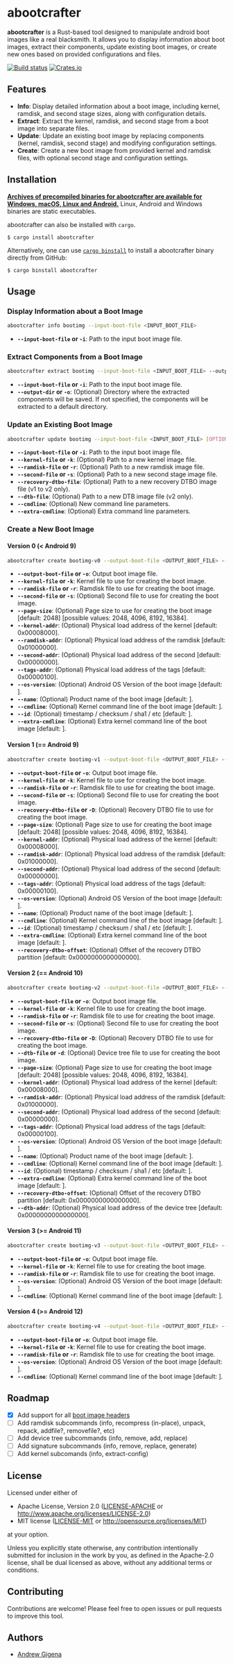 # abootcrafter

**abootcrafter** is a Rust-based tool designed to manipulate android boot images like a real blacksmith. It allows you to display information about boot images, extract their components, update existing boot images, or create new ones based on provided configurations and files.

[![Build status](https://github.com/andrewgigena/abootcrafter/workflows/ci/badge.svg)](https://github.com/andrewgigena/abootcrafter/actions)
[![Crates.io](https://img.shields.io/crates/v/abootcrafter)](https://lib.rs/crates/abootcrafter)

## Features

- **Info**: Display detailed information about a boot image, including kernel, ramdisk, and second stage sizes, along with configuration details.
- **Extract**: Extract the kernel, ramdisk, and second stage from a boot image into separate files.
- **Update**: Update an existing boot image by replacing components (kernel, ramdisk, second stage) and modifying configuration settings.
- **Create**: Create a new boot image from provided kernel and ramdisk files, with optional second stage and configuration settings.

## Installation

**[Archives of precompiled binaries for abootcrafter are available for Windows,
macOS, Linux and Android.](https://github.com/andrewgigena/abootcrafter/releases)** Linux, Android and
Windows binaries are static executables.

abootcrafter can also be installed with `cargo`.

```
$ cargo install abootcrafter
```

Alternatively, one can use [`cargo
binstall`](https://github.com/cargo-bins/cargo-binstall) to install a abootcrafter
binary directly from GitHub:

```
$ cargo binstall abootcrafter
```


## Usage

### Display Information about a Boot Image

```bash
abootcrafter info bootimg --input-boot-file <INPUT_BOOT_FILE>
```

- **`--input-boot-file` or `-i`**: Path to the input boot image file.

### Extract Components from a Boot Image

```bash
abootcrafter extract bootimg --input-boot-file <INPUT_BOOT_FILE> --output-dir <OUTPUT_DIR>
```

- **`--input-boot-file` or `-i`**: Path to the input boot image file.
- **`--output-dir` or `-o`**: (Optional) Directory where the extracted components will be saved. If not specified, the components will be extracted to a default directory.

### Update an Existing Boot Image

```bash
abootcrafter update bootimg --input-boot-file <INPUT_BOOT_FILE> [OPTIONS]
```

- **`--input-boot-file` or `-i`**: Path to the input boot image file.
- **`--kernel-file` or `-k`**: (Optional) Path to a new kernel image file.
- **`--ramdisk-file` or `-r`**: (Optional) Path to a new ramdisk image file.
- **`--second-file` or `-s`**: (Optional) Path to a new second stage image file.
- **`--recovery-dtbo-file`**: (Optional) Path to a new recovery DTBO image file (v1 to v2 only).
- **`--dtb-file`**: (Optional) Path to a new DTB image file (v2 only).
- **`--cmdline`**: (Optional) New command line parameters.
- **`--extra-cmdline`**: (Optional) Extra command line parameters.

### Create a New Boot Image

#### Version 0 (< Android 9)

```bash
abootcrafter create bootimg-v0 --output-boot-file <OUTPUT_BOOT_FILE> --kernel-file <KERNEL_FILE> --ramdisk-file <RAMDISK_FILE> [OPTIONS]
```

- **`--output-boot-file` or `-o`**: Output boot image file.
- **`--kernel-file` or `-k`**: Kernel file to use for creating the boot image.
- **`--ramdisk-file` or `-r`**: Ramdisk file to use for creating the boot image.
- **`--second-file` or `-s`**: (Optional) Second file to use for creating the boot image.
- **`--page-size`**: (Optional) Page size to use for creating the boot image [default: 2048] [possible values: 2048, 4096, 8192, 16384].
- **`--kernel-addr`**: (Optional) Physical load address of the kernel [default: 0x00008000].
- **`--ramdisk-addr`**: (Optional) Physical load address of the ramdisk [default: 0x01000000].
- **`--second-addr`**: (Optional) Physical load address of the second [default: 0x00000000].
- **`--tags-addr`**: (Optional) Physical load address of the tags [default: 0x00000100].
- **`--os-version`**: (Optional) Android OS Version of the boot image [default: ].
- **`--name`**: (Optional) Product name of the boot image [default: ].
- **`--cmdline`**: (Optional) Kernel command line of the boot image [default: ].
- **`--id`**: (Optional) timestamp / checksum / sha1 / etc [default: ].
- **`--extra-cmdline`**: (Optional) Extra kernel command line of the boot image [default: ].

#### Version 1 (== Android 9)

```bash
abootcrafter create bootimg-v1 --output-boot-file <OUTPUT_BOOT_FILE> --kernel-file <KERNEL_FILE> --ramdisk-file <RAMDISK_FILE> [OPTIONS]
```

- **`--output-boot-file` or `-o`**: Output boot image file.
- **`--kernel-file` or `-k`**: Kernel file to use for creating the boot image.
- **`--ramdisk-file` or `-r`**: Ramdisk file to use for creating the boot image.
- **`--second-file` or `-s`**: (Optional) Second file to use for creating the boot image.
- **`--recovery-dtbo-file` or `-D`**: (Optional) Recovery DTBO file to use for creating the boot image.
- **`--page-size`**: (Optional) Page size to use for creating the boot image [default: 2048] [possible values: 2048, 4096, 8192, 16384].
- **`--kernel-addr`**: (Optional) Physical load address of the kernel [default: 0x00008000].
- **`--ramdisk-addr`**: (Optional) Physical load address of the ramdisk [default: 0x01000000].
- **`--second-addr`**: (Optional) Physical load address of the second [default: 0x00000000].
- **`--tags-addr`**: (Optional) Physical load address of the tags [default: 0x00000100].
- **`--os-version`**: (Optional) Android OS Version of the boot image [default: ].
- **`--name`**: (Optional) Product name of the boot image [default: ].
- **`--cmdline`**: (Optional) Kernel command line of the boot image [default: ].
- **`--id`**: (Optional) timestamp / checksum / sha1 / etc [default: ].
- **`--extra-cmdline`**: (Optional) Extra kernel command line of the boot image [default: ].
- **`--recovery-dtbo-offset`**: (Optional) Offset of the recovery DTBO partition [default: 0x0000000000000000].

#### Version 2 (== Android 10)

```bash
abootcrafter create bootimg-v2 --output-boot-file <OUTPUT_BOOT_FILE> --kernel-file <KERNEL_FILE> --ramdisk-file <RAMDISK_FILE> [OPTIONS]
```

- **`--output-boot-file` or `-o`**: Output boot image file.
- **`--kernel-file` or `-k`**: Kernel file to use for creating the boot image.
- **`--ramdisk-file` or `-r`**: Ramdisk file to use for creating the boot image.
- **`--second-file` or `-s`**: (Optional) Second file to use for creating the boot image.
- **`--recovery-dtbo-file` or `-D`**: (Optional) Recovery DTBO file to use for creating the boot image.
- **`--dtb-file` or `-d`**: (Optional) Device tree file to use for creating the boot image.
- **`--page-size`**: (Optional) Page size to use for creating the boot image [default: 2048] [possible values: 2048, 4096, 8192, 16384].
- **`--kernel-addr`**: (Optional) Physical load address of the kernel [default: 0x00008000].
- **`--ramdisk-addr`**: (Optional) Physical load address of the ramdisk [default: 0x01000000].
- **`--second-addr`**: (Optional) Physical load address of the second [default: 0x00000000].
- **`--tags-addr`**: (Optional) Physical load address of the tags [default: 0x00000100].
- **`--os-version`**: (Optional) Android OS Version of the boot image [default: ].
- **`--name`**: (Optional) Product name of the boot image [default: ].
- **`--cmdline`**: (Optional) Kernel command line of the boot image [default: ].
- **`--id`**: (Optional) timestamp / checksum / sha1 / etc [default: ].
- **`--extra-cmdline`**: (Optional) Extra kernel command line of the boot image [default: ].
- **`--recovery-dtbo-offset`**: (Optional) Offset of the recovery DTBO partition [default: 0x0000000000000000].
- **`--dtb-addr`**: (Optional) Physical load address of the device tree [default: 0x0000000000000000].

#### Version 3 (>= Android 11)

```bash
abootcrafter create bootimg-v3 --output-boot-file <OUTPUT_BOOT_FILE> --kernel-file <KERNEL_FILE> --ramdisk-file <RAMDISK_FILE> [OPTIONS]
```

- **`--output-boot-file` or `-o`**: Output boot image file.
- **`--kernel-file` or `-k`**: Kernel file to use for creating the boot image.
- **`--ramdisk-file` or `-r`**: Ramdisk file to use for creating the boot image.
- **`--os-version`**: (Optional) Android OS Version of the boot image [default: ].
- **`--cmdline`**: (Optional) Kernel command line of the boot image [default: ].

#### Version 4 (>= Android 12)

```bash
abootcrafter create bootimg-v4 --output-boot-file <OUTPUT_BOOT_FILE> --kernel-file <KERNEL_FILE> --ramdisk-file <RAMDISK_FILE> [OPTIONS]
```

- **`--output-boot-file` or `-o`**: Output boot image file.
- **`--kernel-file` or `-k`**: Kernel file to use for creating the boot image.
- **`--ramdisk-file` or `-r`**: Ramdisk file to use for creating the boot image.
- **`--os-version`**: (Optional) Android OS Version of the boot image [default: ].
- **`--cmdline`**: (Optional) Kernel command line of the boot image [default: ].

## Roadmap
- [x] Add support for all [boot image headers](https://source.android.com/docs/core/architecture/bootloader/boot-image-header#implementing-versioning)
- [ ] Add ramdisk subcommands (info, recompress (in-place), unpack, repack, addfile?, removefile?, etc)
- [ ] Add device tree subcommands (info, remove, add, replace)
- [ ] Add signature subcommands (info, remove, replace, generate)
- [ ] Add kernel subcomands (info, extract-config)

## License

Licensed under either of

 * Apache License, Version 2.0
   ([LICENSE-APACHE](LICENSE-APACHE) or <http://www.apache.org/licenses/LICENSE-2.0>)
 * MIT license
   ([LICENSE-MIT](LICENSE-MIT) or <http://opensource.org/licenses/MIT>)

at your option.

Unless you explicitly state otherwise, any contribution intentionally submitted
for inclusion in the work by you, as defined in the Apache-2.0 license, shall be
dual licensed as above, without any additional terms or conditions.

## Contributing

Contributions are welcome! Please feel free to open issues or pull requests to improve this tool.

## Authors

- [Andrew Gigena](https://github.com/andrewgigena)


